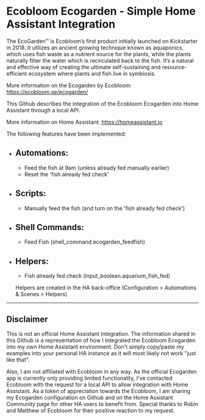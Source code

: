# Ecobloom Ecogarden - Simple Home Assistant Integration

The EcoGarden™ is Ecobloom’s first product initially launched on Kickstarter in 2018. It utilizes an ancient growing technique known as aquaponics, which uses fish waste as a nutrient source for the plants, while the plants naturally filter the water which is recirculated back to the fish. It’s a natural and effective way of creating the ultimate self-sustaining and resource-efficient ecosystem where plants and fish live in symbiosis.

More information on the Ecogarden by Ecobloom: https://ecobloom.se/ecogarden/

This Github describes the integration of the Ecobloom Ecogarden into Home Assistant through a local API.

More information on Home Assistant: https://homeassistant.io

The following features have been implemented:
  - Automations:
    - 
    - Feed the fish at 9am (unless already fed manually earlier)
    - Reset the 'fish already fed check'

  - Scripts:
    -
    - Manually feed the fish (and turn on the 'fish already fed check')

  - Shell Commands:
    -
    - Feed Fish (shell_command.ecogarden_feedfish)

  - Helpers:
    - 
    - Fish already fed check (input_boolean.aquarium_fish_fed)

    Helpers are created in the HA back-office (Configuration > Automations & Scenes > Helpers)

----
## Disclaimer

This is not an official Home Assistant integration.   The information shared in this Github is a representation of how I integrated the Ecobloom Ecogarden into my own Home Assistant environment.   Don't simply copy/paste my examples into your personal HA instance as it will most likely not work "just like that".  

Also, I am not affiliated with Ecobloom in any way.   As the official Ecogarden app is currently only providing limited functionality, I've contacted Ecobloom with the request for a local API to allow integration with Home Assistant.  As a token of appreciation towards the Ecobloom, I am sharing my Ecogarden configuration on Github and on the Home Assistant Community page for other HA users to benefit from.    Special thanks to Robin and Matthew of Ecobloom for their positive reaction to my request.
